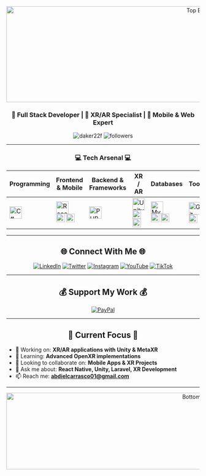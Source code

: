 <!-- ====== Banner superior (apertura) ====== -->
<div align="center">
  <!-- Reemplazar src por tu banner superior -->
  <img src="https://capsule-render.vercel.app/api?type=waving&color=gradient&customColorList=6,12,20&height=300&section=header&text=XR%2FAR%20Developer&fontSize=80&fontColor=fff&animation=twinkling&fontAlignY=35&desc=Full%20Stack%20%7C%20Unity%20%7C%20React%20Native&descAlignY=55&descSize=25" alt="Top Banner" width="1000" height="250">
</div>

<div align="center">
  
### 🚀 Full Stack Developer | 🎯 XR/AR Specialist | 🌟 Mobile & Web Expert

<p>
  <img src="https://komarev.com/ghpvc/?username=Daker22f&label=Profile%20views&color=0e75b6&style=flat" alt="daker22f" />
  <img src="https://img.shields.io/github/followers/Daker22f?label=Followers&style=social" alt="followers" />
</p>

</div>

---

<div align="center">

### 💻 Tech Arsenal 💻

</div>

| Programming | Frontend & Mobile | Backend & Frameworks | XR / AR | Databases | Tools |
| --- | --- | --- | --- | --- | --- |
| <img src="https://skillicons.dev/icons?i=cs,cpp,java,javascript,php" alt="C#, C++, Java, JavaScript, PHP" height="32"> | <img src="https://skillicons.dev/icons?i=react,angular,html,css,js" alt="React, Angular, HTML, CSS, JavaScript" height="32"><br><img src="https://img.shields.io/badge/React_Native-20232A?style=for-the-badge&logo=react&logoColor=61DAFB" height="22"> <img src="https://img.shields.io/badge/Expo-1B1F23?style=for-the-badge&logo=expo&logoColor=white" height="22"> | <img src="https://skillicons.dev/icons?i=php,javascript,nodejs,laravel" alt="PHP, JavaScript, Node.js, Laravel" height="32"> | <img src="https://skillicons.dev/icons?i=unity" alt="Unity" height="32"><br><img src="https://img.shields.io/badge/Meta_XR-0467DF?style=for-the-badge&logo=meta&logoColor=white" height="22"> <img src="https://img.shields.io/badge/OpenXR-FF6B35?style=for-the-badge&logo=khronos&logoColor=white" height="22"> | <img src="https://skillicons.dev/icons?i=mysql,mongodb" alt="MySQL, MongoDB" height="32"><br><img src="https://img.shields.io/badge/SQL-4479A1?style=for-the-badge&logo=mysql&logoColor=white" height="22"> <img src="https://img.shields.io/badge/NoSQL-4DB33D?style=for-the-badge&logo=mongodb&logoColor=white" height="22"> | <img src="https://skillicons.dev/icons?i=git,github" alt="Git, GitHub" height="32"><br><img src="https://img.shields.io/badge/Odoo-714B67?style=for-the-badge&logo=odoo&logoColor=white" height="22"> |


---

<div align="center">

## 🌐 **Connect With Me** 🌐

</div>

<div align="center">

[![LinkedIn](https://img.shields.io/badge/LinkedIn-0077B5?style=for-the-badge&logo=linkedin&logoColor=white)](https://www.linkedin.com/in/abdiel-carrasco)
[![Twitter](https://img.shields.io/badge/Twitter-1DA1F2?style=for-the-badge&logo=twitter&logoColor=white)](https://x.com/abdiel22529?s=21)
[![Instagram](https://img.shields.io/badge/Instagram-E4405F?style=for-the-badge&logo=instagram&logoColor=white)](https://www.instagram.com/trebor_dev?igsh=MWJ6cWV2bm1jYzQyeA%3D%3D&utm_source=qr)
[![YouTube](https://img.shields.io/badge/YouTube-FF0000?style=for-the-badge&logo=youtube&logoColor=white)](https://www.youtube.com/@abdielcarrasco3291)
[![TikTok](https://img.shields.io/badge/TikTok-000000?style=for-the-badge&logo=tiktok&logoColor=white)](https://www.tiktok.com/@_fancy.man?_t=ZS-907Gg1VzH1U&_r=1)

</div>

---

<div align="center">

## 💰 **Support My Work** 💰
</div>

<div align="center">

[![PayPal](https://img.shields.io/badge/PayPal-00457C?style=for-the-badge&logo=paypal&logoColor=white)](https://paypal.me/Robertcarrasco225)

</div>

---

<div align="center">
  
## 🎯 **Current Focus** 🎯

</div>

- 🔭 Working on: **XR/AR applications with Unity & MetaXR**
- 🌱 Learning: **Advanced OpenXR implementations**  
- 👯 Looking to collaborate on: **Mobile Apps & XR Projects**
- 💬 Ask me about: **React Native, Unity, Laravel, XR Development**
- 📫 Reach me: **abdielcarrasco01@gmail.com**

---

<!-- ====== Banner inferior (cierre) ====== -->
<div align="center">
  <!-- Reemplazar src por tu banner inferior, procura que combine con el superior -->
  <img src="https://capsule-render.vercel.app/api?type=waving&color=gradient&customColorList=6,12,20&height=200&section=footer&text=Let's%20Build%20XR%20Experiences&fontSize=40&fontColor=fff&animation=twinkling" alt="Bottom Banner" width="1000" height="200">
</div>


